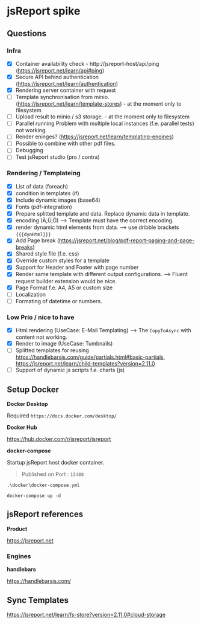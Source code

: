 # jsReport spike

## Questions

### Infra

- [x] Container availability check - http://jsreport-host/api/ping (https://jsreport.net/learn/api#ping)
- [x] Secure API behind authentication (https://jsreport.net/learn/authentication)
- [x] Rendering server container with request
- [ ] Template synchronisation from minio. (https://jsreport.net/learn/template-stores) - at the moment only to filesystem
- [ ] Upload result to minio / s3 storage. - at the moment only to filesystem
- [ ] Parallel running Problem with multiple local instances (f.e. parallel tests) not working.
- [ ] Render eninges? (https://jsreport.net/learn/templating-engines)
- [ ] Possible to combine with other pdf files.
- [ ] Debugging
- [ ] Test jsReport studio (pro / contra)

### Rendering / Templateing

- [x] List of data (foreach)
- [x] condition in templates (if)
- [x] Include dynamic images (base64)
- [x] Fonts (pdf-integration)
- [x] Prepare splitted template and data. Replace dynamic data in template.
- [x] encoding (Ä,Ü,Ö) --> Template must have the correct encoding.
- [x] render dynamic html elements from data. --> use dribble brackets `{{{dynHtml}}}`
- [x] Add Page break (https://jsreport.net/blog/pdf-report-paging-and-page-breaks)
- [x] Shared style file (f.e. css)
- [x] Override custom styles for a template
- [x] Support for Header and Footer with page number
- [x] Render same template with different output configurations. --> Fluent request builder extension would be nice.
- [x] Page Format f.e. A4, A5 or custom size
- [ ] Localization
- [ ] Formating of datetime or numbers.

### Low Prio / nice to have

- [x] Html rendering (UseCase: E-Mail Templating) --> The `CopyToAsync` with content not working.
- [x] Render to image (UseCase: Tumbnails)
- [ ] Splitted templates for reusing https://handlebarsjs.com/guide/partials.html#basic-partials, https://jsreport.net/learn/child-templates?version=2.11.0
- [ ] Support of dynamic js scripts f.e. charts (js)

## Setup Docker

**Docker Desktop**

Required `https://docs.docker.com/desktop/`

**Docker Hub**

https://hub.docker.com/r/jsreport/jsreport

**docker-compose**

Startup jsReport host docker container.

> Published on Port : `15488`

`.\docker\docker-compose.yml`

```
docker-compose up -d
```

## jsReport references

**Product**

https://jsreport.net

### Engines

**handlebars**

https://handlebarsjs.com/

## Sync Templates

https://jsreport.net/learn/fs-store?version=2.11.0#cloud-storage
